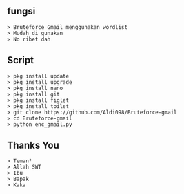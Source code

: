 ## fungsi
````
> Bruteforce Gmail menggunakan wordlist
> Mudah di gunakan
> No ribet dah
````
## Script
````
> pkg install update
> pkg install upgrade
> pkg install nano
> pkg install git
> pkg install figlet
> pkg install toilet
> git clone https://github.com/Aldi098/Bruteforce-gmail
> cd Bruteforce-gmail
> python enc_gmail.py
````
## Thanks You
````
> Teman²
> Allah SWT
> Ibu
> Bapak
> Kaka
````

